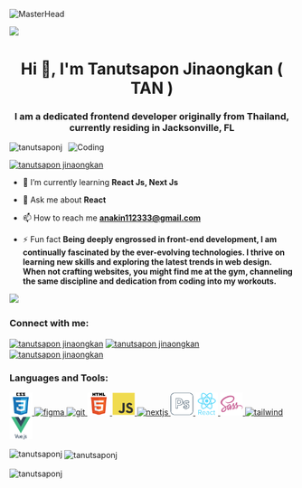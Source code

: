 ![MasterHead](https://user-images.githubusercontent.com/74038190/213910845-af37a709-8995-40d6-be59-724526e3c3d7.gif)

<img src="https://user-images.githubusercontent.com/74038190/212284100-561aa473-3905-4a80-b561-0d28506553ee.gif" width="auto">

<h1 align="center">Hi 👋, I'm Tanutsapon Jinaongkan ( TAN )</h1>


<h3 align="center">I am a dedicated frontend developer originally from Thailand, currently residing in Jacksonville, FL</h3>
<img align="right" alt="Coding" width="400" src="https://media.giphy.com/media/qgQUggAC3Pfv687qPC/giphy.gif">

<p align="left"> <img src="https://komarev.com/ghpvc/?username=tanutsaponj&label=Profile%20views&color=0e75b6&style=flat" alt="tanutsaponj" /> </p>

<p align="left"> <a href="https://twitter.com/tanutsapon jinaongkan" target="blank"><img src="https://img.shields.io/twitter/follow/tanutsapon jinaongkan?logo=twitter&style=for-the-badge" alt="tanutsapon jinaongkan" /></a> </p>

- 🌱 I’m currently learning **React Js, Next Js**

- 💬 Ask me about **React**

- 📫 How to reach me **anakin112333@gmail.com**

- ⚡ Fun fact **Being deeply engrossed in front-end development, I am continually fascinated by the ever-evolving technologies. I thrive on learning new skills and exploring the latest trends in web design. When not crafting websites, you might find me at the gym, channeling the same discipline and dedication from coding into my workouts.**

<img src="https://user-images.githubusercontent.com/74038190/212284100-561aa473-3905-4a80-b561-0d28506553ee.gif" width="auto">

<h3 align="left">Connect with me:</h3>
<p align="left">
<a href="https://twitter.com/tanutsapon jinaongkan" target="blank"><img align="center" src="https://raw.githubusercontent.com/rahuldkjain/github-profile-readme-generator/master/src/images/icons/Social/twitter.svg" alt="tanutsapon jinaongkan" height="30" width="40" /></a>
<a href="https://linkedin.com/in/tanutsapon jinaongkan" target="blank"><img align="center" src="https://raw.githubusercontent.com/rahuldkjain/github-profile-readme-generator/master/src/images/icons/Social/linked-in-alt.svg" alt="tanutsapon jinaongkan" height="30" width="40" /></a>
<a href="https://fb.com/tanutsapon jinaongkan" target="blank"><img align="center" src="https://raw.githubusercontent.com/rahuldkjain/github-profile-readme-generator/master/src/images/icons/Social/facebook.svg" alt="tanutsapon jinaongkan" height="30" width="40" /></a>
</p>

<h3 align="left">Languages and Tools:</h3>
<p align="left"> <a href="https://www.w3schools.com/css/" target="_blank" rel="noreferrer"> <img src="https://raw.githubusercontent.com/devicons/devicon/master/icons/css3/css3-original-wordmark.svg" alt="css3" width="40" height="40"/> </a> <a href="https://www.figma.com/" target="_blank" rel="noreferrer"> <img src="https://www.vectorlogo.zone/logos/figma/figma-icon.svg" alt="figma" width="40" height="40"/> </a> <a href="https://git-scm.com/" target="_blank" rel="noreferrer"> <img src="https://www.vectorlogo.zone/logos/git-scm/git-scm-icon.svg" alt="git" width="40" height="40"/> </a> <a href="https://www.w3.org/html/" target="_blank" rel="noreferrer"> <img src="https://raw.githubusercontent.com/devicons/devicon/master/icons/html5/html5-original-wordmark.svg" alt="html5" width="40" height="40"/> </a> <a href="https://developer.mozilla.org/en-US/docs/Web/JavaScript" target="_blank" rel="noreferrer"> <img src="https://raw.githubusercontent.com/devicons/devicon/master/icons/javascript/javascript-original.svg" alt="javascript" width="40" height="40"/> </a> <a href="https://nextjs.org/" target="_blank" rel="noreferrer"> <img src="https://cdn.worldvectorlogo.com/logos/nextjs-2.svg" alt="nextjs" width="40" height="40"/> </a> <a href="https://www.photoshop.com/en" target="_blank" rel="noreferrer"> <img src="https://raw.githubusercontent.com/devicons/devicon/master/icons/photoshop/photoshop-line.svg" alt="photoshop" width="40" height="40"/> </a> <a href="https://reactjs.org/" target="_blank" rel="noreferrer"> <img src="https://raw.githubusercontent.com/devicons/devicon/master/icons/react/react-original-wordmark.svg" alt="react" width="40" height="40"/> </a> <a href="https://sass-lang.com" target="_blank" rel="noreferrer"> <img src="https://raw.githubusercontent.com/devicons/devicon/master/icons/sass/sass-original.svg" alt="sass" width="40" height="40"/> </a> <a href="https://tailwindcss.com/" target="_blank" rel="noreferrer"> <img src="https://www.vectorlogo.zone/logos/tailwindcss/tailwindcss-icon.svg" alt="tailwind" width="40" height="40"/> </a> <a href="https://vuejs.org/" target="_blank" rel="noreferrer"> <img src="https://raw.githubusercontent.com/devicons/devicon/master/icons/vuejs/vuejs-original-wordmark.svg" alt="vuejs" width="40" height="40"/> </a> </p>

<p><img align="left" src="https://github-readme-stats.vercel.app/api/top-langs?username=tanutsaponj&show_icons=true&locale=en&layout=compact" alt="tanutsaponj" /></p>

<p>&nbsp;<img align="center" src="https://github-readme-stats.vercel.app/api?username=tanutsaponj&show_icons=true&locale=en" alt="tanutsaponj" /></p>

<p><img align="center" src="https://github-readme-streak-stats.herokuapp.com/?user=tanutsaponj&" alt="tanutsaponj" /></p>
